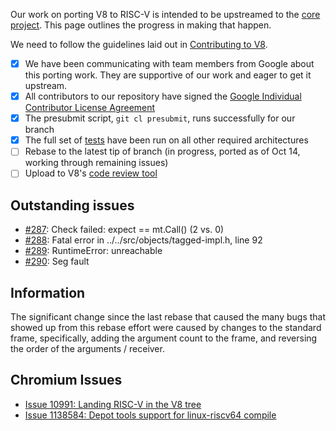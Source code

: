 Our work on porting V8 to RISC-V is intended to be upstreamed to the [core project](https://github.com/v8/v8). This page outlines the progress in making that happen.

We need to follow the guidelines laid out in [Contributing to V8](https://v8.dev/docs/contribute).
* [x] We have been communicating with team members from Google about this porting work. They are supportive of our work and eager to get it upstream.
* [x] All contributors to our repository have signed the [Google Individual Contributor License Agreement](https://cla.developers.google.com/about/google-individual)
* [x] The presubmit script, `git cl presubmit`, runs successfully for our branch
* [x] The full set of [tests](https://v8.dev/docs/test) have been run on all other required architectures
* [ ] Rebase to the latest tip of branch (in progress, ported as of Oct 14, working through remaining issues)
* [ ] Upload to V8's [code review tool](https://v8.dev/docs/contribute#upload-to-v8%E2%80%99s-codereview-tool)

## Outstanding issues

* [#287](https://github.com/v8-riscv/v8/issues/287): Check failed: expect == mt.Call() (2 vs. 0)
* [#288](https://github.com/v8-riscv/v8/issues/288): Fatal error in ../../src/objects/tagged-impl.h, line 92
* [#289](https://github.com/v8-riscv/v8/issues/289): RuntimeError: unreachable
* [#290](https://github.com/v8-riscv/v8/issues/290): Seg fault

## Information

The significant change since the last rebase that caused the many bugs that showed up from this rebase effort were caused by changes to the standard frame, specifically, adding the argument count to the frame, and reversing the order of the arguments / receiver.

## Chromium Issues
* [Issue 10991: Landing RISC-V in the V8 tree](https://bugs.chromium.org/p/v8/issues/detail?id=10991)
* [Issue 1138584: Depot tools support for linux-riscv64 compile](https://bugs.chromium.org/p/chromium/issues/detail?id=1138584#c1)